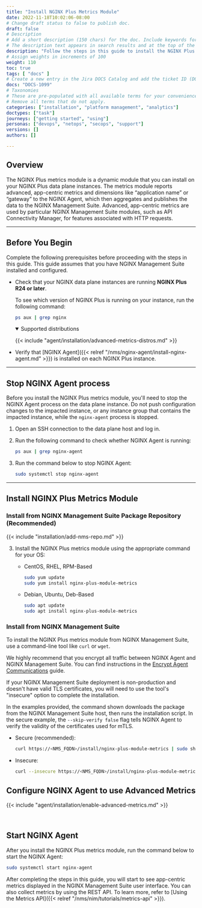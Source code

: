 ```yaml
---
title: "Install NGINX Plus Metrics Module"
date: 2022-11-18T10:02:06-08:00
# Change draft status to false to publish doc.
draft: false
# Description
# Add a short description (150 chars) for the doc. Include keywords for SEO. 
# The description text appears in search results and at the top of the doc.
description: "Follow the steps in this guide to install the NGINX Plus dynamic metrics module and configure NGINX Agent to push app-centric metrics to NGINX Management Suite."
# Assign weights in increments of 100
weight: 110
toc: true
tags: [ "docs" ]
# Create a new entry in the Jira DOCS Catalog and add the ticket ID (DOCS-<number>) below
docs: "DOCS-1099"
# Taxonomies
# These are pre-populated with all available terms for your convenience.
# Remove all terms that do not apply.
categories: ["installation", "platform management", "analytics"]
doctypes: ["task"]
journeys: ["getting started", "using"]
personas: ["devops", "netops", "secops", "support"]
versions: []
authors: []

---
```


## Overview

The NGINX Plus metrics module is a dynamic module that you can install on your NGINX Plus data plane instances. The metrics module reports advanced, app-centric metrics and dimensions like “application name” or “gateway” to the NGINX Agent, which then aggregates and publishes the data to the NGINX Management Suite. Advanced, app-centric metrics are used by particular NGINX Management Suite modules, such as API Connectivity Manager, for features associated with HTTP requests.

---

## Before You Begin

Complete the following prerequisites before proceeding with the steps in this guide. This guide assumes that you have NGINX Management Suite installed and configured.

- Check that your NGINX data plane instances are running **NGINX Plus R24 or later**.
  
  To see which version of NGINX Plus is running on your instance, run the following command:

    ```bash
    ps aux | grep nginx
    ```

    <details open>
    <summary><i class="fa-solid fa-circle-info"></i> Supported distributions</summary>

    {{< include "agent/installation/advanced-metrics-distros.md" >}}

    </details>

- Verify that [NGINX Agent]({{< relref "/nms/nginx-agent/install-nginx-agent.md" >}}) is installed on each NGINX Plus instance.

---

## Stop NGINX Agent process

Before you install the NGINX Plus metrics module, you'll need to stop the NGINX Agent process on the data plane instance. 
Do not push configuration changes to the impacted instance, or any instance group that contains the impacted instance, while the `nginx-agent` process is stopped.

1. Open an SSH connection to the data plane host and log in.
1. Run the following command to check whether NGINX Agent is running:  

    ```bash
    ps aux | grep nginx-agent
    ```

1. Run the command below to stop NGINX Agent:

    ```bash
    sudo systemctl stop nginx-agent
    ```

---

## Install NGINX Plus Metrics Module

### Install from NGINX Management Suite Package Repository (Recommended)

{{< include "installation/add-nms-repo.md" >}}

3. Install the NGINX Plus metrics module using the appropriate command for your OS:

    - CentOS, RHEL, RPM-Based

        ```bash
        sudo yum update
        sudo yum install nginx-plus-module-metrics
        ```

    - Debian, Ubuntu, Deb-Based

        ```bash
        sudo apt update
        sudo apt install nginx-plus-module-metrics
        ```

### Install from NGINX Management Suite

To install the NGINX Plus metrics module from NGINX Management Suite, use a command-line tool like `curl` or `wget`. 

We highly recommend that you encrypt all traffic between NGINX Agent and NGINX Management Suite. You can find instructions in the [Encrypt Agent Communications](https://docs.nginx.com/nginx-agent/configuration/encrypt-communication/) guide. 

If your NGINX Management Suite deployment is non-production and doesn't have valid TLS certificates, you will need to use the tool's "insecure" option to complete the installation.

In the examples provided, the command shown downloads the package from the NGINX Management Suite host, then runs the installation script. 
In the secure example, the `--skip-verify false` flag tells NGINX Agent to verify the validity of the certificates used for mTLS.

- Secure (recommended):

    ```bash
    curl https://<NMS_FQDN>/install/nginx-plus-module-metrics | sudo sh -s -- --skip-verify false
    ```

- Insecure:

    ```bash
    curl --insecure https://<NMS_FQDN>/install/nginx-plus-module-metrics | sudo sh
    ```

## Configure NGINX Agent to use Advanced Metrics

{{< include "agent/installation/enable-advanced-metrics.md" >}}

<br>

## Start NGINX Agent

After you install the NGINX Plus metrics module, run the command below to start the NGINX Agent:

```bash
sudo systemctl start nginx-agent
```

After completing the steps in this guide, you will start to see app-centric metrics displayed in the NGINX Management Suite user interface. You can also collect metrics by using the REST API. To learn more, refer to [Using the Metrics API]({{< relref "/nms/nim/tutorials/metrics-api" >}}).
